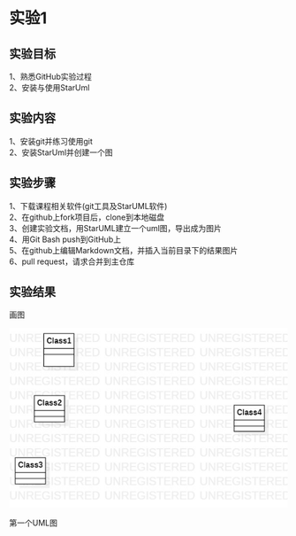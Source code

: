 # 实验1
## 实验目标
1、熟悉GitHub实验过程  
2、安装与使用StarUml  
## 实验内容
1、安装git并练习使用git  
2、安装StarUml并创建一个图  
## 实验步骤
1、下载课程相关软件(git工具及StarUML软件)  
2、在github上fork项目后，clone到本地磁盘  
3、创建实验文档，用StarUML建立一个uml图，导出成为图片  
4、用Git Bash push到GitHub上  
5、在github上编辑Markdown文档，并插入当前目录下的结果图片  
6、pull request，请求合并到主仓库  
## 实验结果
画图

![第一个UML图](./model1.jpg)

第一个UML图
